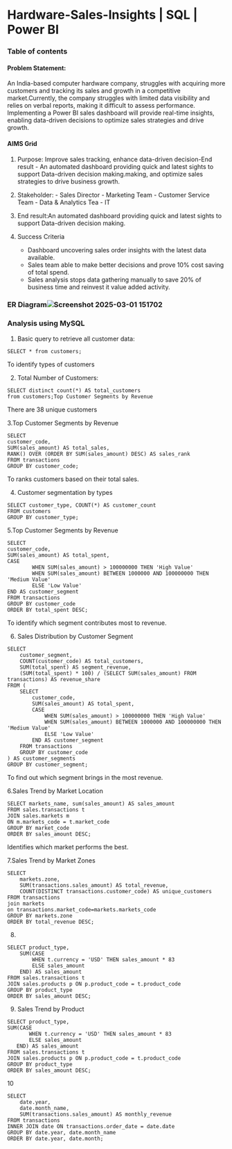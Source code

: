 # Hardware-Sales-Insights | SQL | Power BI
### Table of contents
#### Problem Statement:
  
  An India-based computer hardware company, struggles with acquiring more customers and tracking its sales and growth in a competitive market.Currently, the company struggles with limited data visibility and 
  relies on verbal reports, making it difficult to assess performance. Implementing a Power BI sales dashboard will provide real-time insights, enabling data-driven decisions to optimize sales strategies and drive
  growth.
  
#### AIMS Grid

1.  Purpose: Improve sales tracking, enhance data-driven decision-End result - An automated dashboard providing quick and latest sights to support Data-driven decision making.making, and optimize sales   
    strategies to drive business growth.

2. Stakeholder:
       - Sales Director
       - Marketing Team
       - Customer Service Team
       - Data & Analytics Tea
       -  IT
 
 3. End result:An automated dashboard providing quick and latest sights to support Data-driven decision making.
    
 4. Success Criteria
      - Dashboard uncovering sales order insights with the latest data available.
      - Sales team able to make better decisions and prove 10% cost saving of total spend.
      - Sales analysis stops data gathering manually to save 20% of business time and reinvest it value added activity.
  
### ER Diagram![Screenshot 2025-03-01 151702](https://github.com/user-attachments/assets/ebee9822-f620-4b83-8c0e-2e853b89ed00)

### Analysis using MySQL

 1. Basic query to retrieve all customer data:

 ~~~
SELECT * from customers;
~~~
To identify types of customers
                                 
 2. Total Number of Customers:
 ~~~
SELECT distinct count(*) AS total_customers 
from customers;Top Customer Segments by Revenue
~~~

There are 38 unique customers

3.Top Customer Segments by Revenue

~~~
SELECT 
customer_code,
SUM(sales_amount) AS total_sales,
RANK() OVER (ORDER BY SUM(sales_amount) DESC) AS sales_rank
FROM transactions
GROUP BY customer_code;
~~~
To  ranks customers based on their total sales.

4. Customer segmentation by types
~~~
SELECT customer_type, COUNT(*) AS customer_count
FROM customers
GROUP BY customer_type;
~~~
5.Top Customer Segments by Revenue
~~~
SELECT 
customer_code,
SUM(sales_amount) AS total_spent,
CASE
        WHEN SUM(sales_amount) > 100000000 THEN 'High Value'
        WHEN SUM(sales_amount) BETWEEN 1000000 AND 100000000 THEN 'Medium Value'
        ELSE 'Low Value'
END AS customer_segment
FROM transactions
GROUP BY customer_code
ORDER BY total_spent DESC;
   ~~~
To identify which segment contributes most to revenue.                                            

6. Sales Distribution by Customer Segment
~~~
SELECT 
    customer_segment,
    COUNT(customer_code) AS total_customers,
    SUM(total_spent) AS segment_revenue,
    (SUM(total_spent) * 100) / (SELECT SUM(sales_amount) FROM transactions) AS revenue_share
FROM (
    SELECT 
        customer_code,
        SUM(sales_amount) AS total_spent,
        CASE 
            WHEN SUM(sales_amount) > 100000000 THEN 'High Value'
            WHEN SUM(sales_amount) BETWEEN 1000000 AND 100000000 THEN 'Medium Value'
            ELSE 'Low Value'
        END AS customer_segment
    FROM transactions
    GROUP BY customer_code
) AS customer_segments
GROUP BY customer_segment;
~~~
To find out which segment brings in the most revenue.



6.Sales Trend by Market Location
~~~
SELECT markets_name, sum(sales_amount) AS sales_amount
FROM sales.transactions t
JOIN sales.markets m
ON m.markets_code = t.market_code
GROUP BY market_code
ORDER BY sales_amount DESC; 
~~~

Identifies which market  performs the  best.

7.Sales Trend by Market Zones
~~~
SELECT 
    markets.zone,
    SUM(transactions.sales_amount) AS total_revenue,
    COUNT(DISTINCT transactions.customer_code) AS unique_customers
FROM transactions
join markets 
on transactions.market_code=markets.markets_code
GROUP BY markets.zone
ORDER BY total_revenue DESC;
~~~

8.
~~~
SELECT product_type,
    SUM(CASE
        WHEN t.currency = 'USD' THEN sales_amount * 83 
        ELSE sales_amount
    END) AS sales_amount
FROM sales.transactions t
JOIN sales.products p ON p.product_code = t.product_code
GROUP BY product_type
ORDER BY sales_amount DESC;
~~~
9. Sales Trend by Product
 ~~~
 SELECT product_type,
 SUM(CASE
        WHEN t.currency = 'USD' THEN sales_amount * 83 
        ELSE sales_amount
    END) AS sales_amount
FROM sales.transactions t
JOIN sales.products p ON p.product_code = t.product_code
GROUP BY product_type
ORDER BY sales_amount DESC;
~~~
10
~~~
SELECT 
    date.year,
    date.month_name,
    SUM(transactions.sales_amount) AS monthly_revenue
FROM transactions
INNER JOIN date ON transactions.order_date = date.date
GROUP BY date.year, date.month_name
ORDER BY date.year, date.month;
~~~
